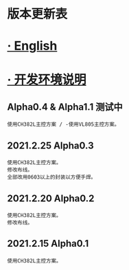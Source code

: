 # 版本更新表

# [· English](README.md)

# [· 开发环境说明](DSDcn.md)

Alpha0.4 & Alpha1.1 测试中
---
```
使用CH382L主控方案 / -使用VL805主控方案。
```

2021.2.25 Alpha0.3
---
```
使用CH382L主控方案。
修改布线。
全部改用0603以上的封装以方便手焊。
```

2021.2.20 Alpha0.2
---
```
使用CH382L主控方案。
修改布线。
```

2021.2.15 Alpha0.1
---
```
使用CH382L主控方案。
```
